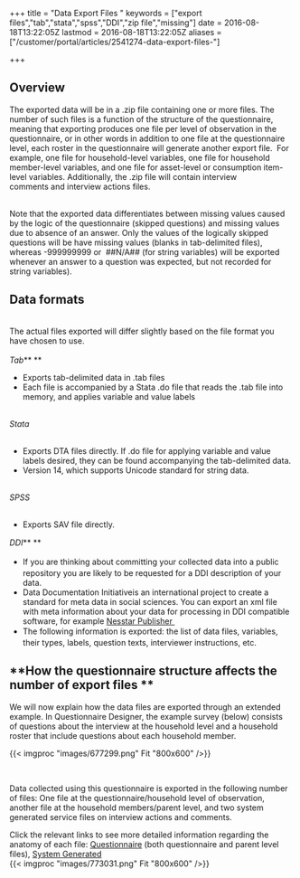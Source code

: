 ﻿+++
title = "Data Export Files "
keywords = ["export files","tab","stata","spss","DDI","zip file","missing"]
date = 2016-08-18T13:22:05Z
lastmod = 2016-08-18T13:22:05Z
aliases = ["/customer/portal/articles/2541274-data-export-files-"]

+++

**Overview**
------------

  
The exported data will be in a .zip file containing one or more files.
The number of such files is a function of the structure of the
questionnaire, meaning that exporting produces one file per level of
observation in the questionnaire, or in other words in addition to one
file at the questionnaire level, each roster in the questionnaire will
generate another export file.  For example, one file for household-level
variables, one file for household member-level variables, and one file
for asset-level or consumption item-level variables. Additionally, the
.zip file will contain interview comments and interview actions files.
   
 

Note that the exported data differentiates between missing values caused
by the logic of the questionnaire (skipped questions) and missing values
due to absence of an answer. Only the values of the logically skipped
questions will be have missing values (blanks in tab-delimited files),
whereas -999999999 or  \#\#N/A\#\# (for string variables) will be
exported whenever an answer to a question was expected, but not recorded
for string variables).

 **Data formats**
-----------------

   
The actual files exported will differ slightly based on the file format
you have chosen to use.  
   
*Tab*** **

-   Exports tab-delimited data in .tab files
-   Each file is accompanied by a Stata .do file that reads the .tab
    file into memory, and applies variable and value labels

   
*Stata*  
 

-   Exports DTA files directly. If .do file for applying variable and
    value labels desired, they can be found accompanying the
    tab-delimited data. 
-   Version 14, which supports Unicode standard for string data. 

   
*SPSS*  
 

-   Exports SAV file directly. 

  
<span style="line-height: 20.8px;">*DDI*** **</span>

-   <span style="line-height: 20.8px;">If you are thinking about
    committing your collected data into a public repository you are
    likely to be requested for a DDI description of your data. </span>
-   <span class="underline">Data Documentation Initiative</span>is an
    international project to create a standard for meta data in social
    sciences. You can export an xml file with meta information about
    your data for processing in DDI compatible software, for
    example [Nesstar
    Publisher ](http://www.nesstar.com/software/publisher.html)
-   <span style="line-height: 20.8px;"><span
    style="line-height: 20.8px;"><span style="line-height: 20.8px;">The
    following information is exported: the list of data files,
    variables, their types, labels, question texts, interviewer
    instructions, etc.</span></span></span>

 **How the questionnaire structure affects the number of export files **
------------------------------------------------------------------------

  
We will now explain how the data files are exported through an extended
example. In Questionnaire Designer, the example survey (below) consists
of questions about the interview at the household level and a household
roster that include questions about each household member.   
  
{{< imgproc "images/677299.png" Fit "800x600" />}}

 

Data collected using this questionnaire is exported in the following
number of files: One file at the questionnaire/household level of
observation, another file at the household members/parent level, and two
system generated service files on interview actions and comments.   
  
  
Click the relevant links to see more detailed information regarding the
anatomy of each
file: [Questionnaire](/headquarters/questionnaire-data---export-file-anatomy) (both
questionnaire and parent level files), [System
Generated](/headquarters/system-generated---export-file-anatomy)   
{{< imgproc "images/773031.png" Fit "800x600" />}}
